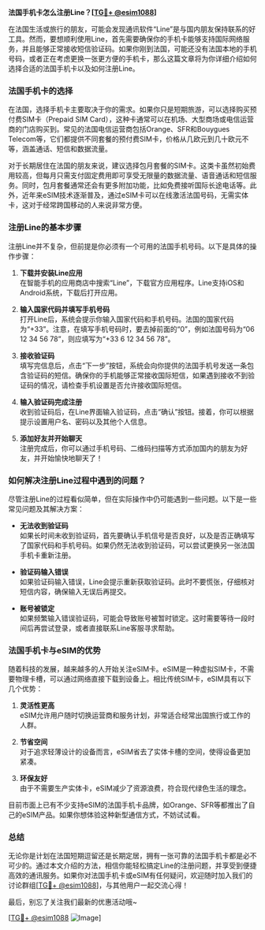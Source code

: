 **法国手机卡怎么注册Line？[[TG💪+ @esim1088](https://t.me/s/esim1088)]**

在法国生活或旅行的朋友，可能会发现通讯软件“Line”是与国内朋友保持联系的好工具。然而，要想顺利使用Line，首先需要确保你的手机卡能够支持国际网络服务，并且能够正常接收短信验证码。如果你刚到法国，可能还没有法国本地的手机号码，或者正在考虑更换一张更方便的手机卡，那么这篇文章将为你详细介绍如何选择合适的法国手机卡以及如何注册Line。

### 法国手机卡的选择

在法国，选择手机卡主要取决于你的需求。如果你只是短期旅游，可以选择购买预付费SIM卡（Prepaid SIM Card），这种卡通常可以在机场、大型商场或电信运营商的门店购买到。常见的法国电信运营商包括Orange、SFR和Bouygues Telecom等，它们都提供不同套餐的预付费SIM卡，价格从几欧元到几十欧元不等，涵盖通话、短信和数据流量。

对于长期居住在法国的朋友来说，建议选择包月套餐的SIM卡。这类卡虽然初始费用较高，但每月只需支付固定费用即可享受无限量的数据流量、语音通话和短信服务。同时，包月套餐通常还会有更多附加功能，比如免费接听国际长途电话等。此外，近年来eSIM技术逐渐普及，通过eSIM卡可以在线激活法国号码，无需实体卡，这对于经常跨国移动的人来说非常方便。

### 注册Line的基本步骤

注册Line并不复杂，但前提是你必须有一个可用的法国手机号码。以下是具体的操作步骤：

1. **下载并安装Line应用**  
   在智能手机的应用商店中搜索“Line”，下载官方应用程序。Line支持iOS和Android系统，下载后打开应用。

2. **输入国家代码并填写手机号码**  
   打开Line后，系统会提示你输入国家代码和手机号码。法国的国家代码为“+33”。注意，在填写手机号码时，要去掉前面的“0”，例如法国号码为“06 12 34 56 78”，则应填写为“+33 6 12 34 56 78”。

3. **接收验证码**  
   填写完信息后，点击“下一步”按钮，系统会向你提供的法国手机号发送一条包含验证码的短信。确保你的手机能够正常接收国际短信，如果遇到接收不到验证码的情况，请检查手机设置是否允许接收国际短信。

4. **输入验证码完成注册**  
   收到验证码后，在Line界面输入验证码，点击“确认”按钮。接着，你可以根据提示设置用户名、密码以及其他个人信息。

5. **添加好友并开始聊天**  
   注册完成后，你可以通过手机号码、二维码扫描等方式添加国内的朋友为好友，并开始愉快地聊天了！

### 如何解决注册Line过程中遇到的问题？

尽管注册Line的过程看似简单，但在实际操作中仍可能遇到一些问题。以下是一些常见问题及其解决方案：

- **无法收到验证码**  
  如果长时间未收到验证码，首先要确认手机信号是否良好，以及是否正确填写了国家代码和手机号码。如果仍然无法收到验证码，可以尝试更换另一张法国手机卡重新注册。

- **验证码输入错误**  
  如果验证码输入错误，Line会提示重新获取验证码。此时不要慌张，仔细核对短信内容，确保输入无误后再提交。

- **账号被锁定**  
  如果频繁输入错误验证码，可能会导致账号被暂时锁定。这时需要等待一段时间后再尝试登录，或者直接联系Line客服寻求帮助。

### 法国手机卡与eSIM的优势

随着科技的发展，越来越多的人开始关注eSIM卡。eSIM是一种虚拟SIM卡，不需要物理卡槽，可以通过网络直接下载到设备上。相比传统SIM卡，eSIM具有以下几个优势：

1. **灵活性更高**  
   eSIM允许用户随时切换运营商和服务计划，非常适合经常出国旅行或工作的人群。

2. **节省空间**  
   对于追求轻薄设计的设备而言，eSIM省去了实体卡槽的空间，使得设备更加紧凑。

3. **环保友好**  
   由于不需要生产实体卡，eSIM减少了资源浪费，符合现代绿色生活的理念。

目前市面上已有不少支持eSIM的法国手机卡品牌，如Orange、SFR等都推出了自己的eSIM产品。如果你想体验这种新型通信方式，不妨试试看。

### 总结

无论你是计划在法国短期逗留还是长期定居，拥有一张可靠的法国手机卡都是必不可少的。通过本文介绍的方法，相信你能轻松搞定Line的注册问题，并享受到便捷高效的通讯服务。如果你对法国手机卡或eSIM有任何疑问，欢迎随时加入我们的讨论群组[[TG💪+ @esim1088](https://t.me/s/esim1088)]，与其他用户一起交流心得！  

最后，别忘了关注我们最新的优惠活动哦~  

[[TG💪+ @esim1088](https://t.me/s/esim1088) ![Image](https://i.postimg.cc/4NQfJmqS/Snipaste-2025-05-13-00-14-12.png)]